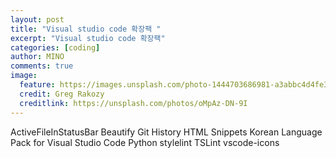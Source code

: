 ```yaml
---
layout: post
title: "Visual studio code 확장팩 "
excerpt: "Visual studio code 확장팩"
categories: [coding]
author: MINO
comments: true
image:
  feature: https://images.unsplash.com/photo-1444703686981-a3abbc4d4fe3?crop=entropy&dpr=2&fit=crop&fm=jpg&h=475&ixjsv=2.1.0&ixlib=rb-0.3.5&q=50&w=1250
  credit: Greg Rakozy
  creditlink: https://unsplash.com/photos/oMpAz-DN-9I
---
```


ActiveFileInStatusBar
Beautify
Git History
HTML Snippets
Korean Language Pack for Visual Studio Code
Python
stylelint
TSLint
vscode-icons

